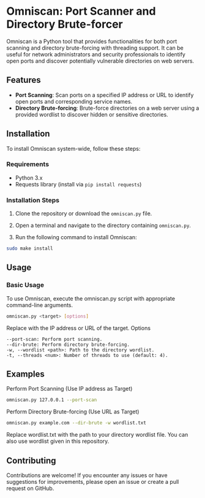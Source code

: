 # Omniscan: Port Scanner and Directory Brute-forcer

Omniscan is a Python tool that provides functionalities for both port scanning and directory brute-forcing with threading support. It can be useful for network administrators and security professionals to identify open ports and discover potentially vulnerable directories on web servers.

## Features

- **Port Scanning**: Scan ports on a specified IP address or URL to identify open ports and corresponding service names.
- **Directory Brute-forcing**: Brute-force directories on a web server using a provided wordlist to discover hidden or sensitive directories.

## Installation

To install Omniscan system-wide, follow these steps:

### Requirements

- Python 3.x
- Requests library (install via `pip install requests`)

### Installation Steps

1. Clone the repository or download the `omniscan.py` file.

2. Open a terminal and navigate to the directory containing `omniscan.py`.

3. Run the following command to install Omniscan:

```bash
sudo make install
```
## Usage
### Basic Usage

To use Omniscan, execute the omniscan.py script with appropriate command-line arguments.

```bash
omniscan.py <target> [options]
```
Replace <target> with the IP address or URL of the target.
Options

    --port-scan: Perform port scanning.
    --dir-brute: Perform directory brute-forcing.
    -w, --wordlist <path>: Path to the directory wordlist.
    -t, --threads <num>: Number of threads to use (default: 4).

## Examples
Perform Port Scanning (Use IP address as Target)

```bash
omniscan.py 127.0.0.1 --port-scan
```
Perform Directory Brute-forcing (Use URL as Target)

```bash
omniscan.py example.com --dir-brute -w wordlist.txt
```
Replace wordlist.txt with the path to your directory wordlist file.
You can also use wordlist given in this repository.
## Contributing

Contributions are welcome! If you encounter any issues or have suggestions for improvements, please open an issue or create a pull request on GitHub.